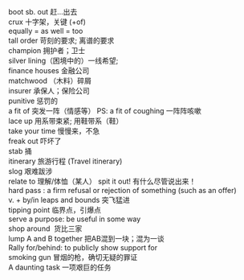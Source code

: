 boot sb. out  赶...出去  
crux  十字架，关键 (+of)  
equally = as well = too  
tall order  苛刻的要求; 离谱的要求  
champion  拥护者；卫士  
silver lining（困境中的）一线希望;  
finance houses  金融公司  
matchwood （木料）碎屑  
insurer  承保人；保险公司  
punitive  惩罚的  
a fit of  突发一阵（情感等）   PS: a fit of coughing 一阵阵咳嗽  
lace up  用系带束紧; 用鞋带系（鞋）  
take your time  慢慢来，不急  
freak out  吓坏了  
stab  捅  
itinerary  旅游行程 (Travel itinerary)  
slog  艰难跋涉  
relate to  理解/体恤（某人） 
spit it out!  有什么尽管说出来！   
hard pass : a firm refusal or rejection of something (such as an offer)     
v. + by/in leaps and bounds  突飞猛进      
tipping point  临界点，引爆点     
serve a purpose: be useful in some way    
shop around  货比三家    
lump A and B together  把AB混到一块；混为一谈    
Rally for/behind: to publicly show support for    
smoking gun  冒烟的枪，确切无疑的罪证    
A daunting task 一项艰巨的任务
